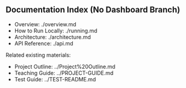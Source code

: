 ## Documentation Index (No Dashboard Branch)

- Overview: ./overview.md
- How to Run Locally: ./running.md
- Architecture: ./architecture.md
- API Reference: ./api.md

Related existing materials:
- Project Outline: ../Project%20Outline.md
- Teaching Guide: ../PROJECT-GUIDE.md
- Test Guide: ../TEST-README.md

